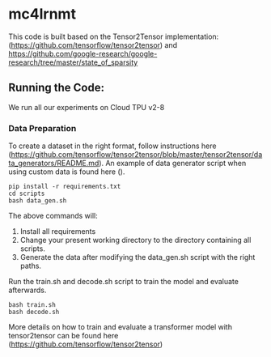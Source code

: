 # mc4lrnmt

This code is built based on the Tensor2Tensor implementation: (https://github.com/tensorflow/tensor2tensor) and https://github.com/google-research/google-research/tree/master/state_of_sparsity

## Running the Code:
We run all our experiments on Cloud TPU v2-8


### Data Preparation

To create a dataset in the right format, follow instructions here (https://github.com/tensorflow/tensor2tensor/blob/master/tensor2tensor/data_generators/README.md). An example of data generator script when using custom data is found here (). 

```
pip install -r requirements.txt
cd scripts 
bash data_gen.sh
```

The above commands will:
1. Install all requirements
2. Change your present working directory to the directory containing all scripts.
3. Generate the data after modifying the data_gen.sh script with the right paths. 


Run the train.sh and decode.sh script to train the model and evaluate afterwards. 

```
bash train.sh
bash decode.sh
```

More details on how to train and evaluate a transformer model with tensor2tensor can be found here (https://github.com/tensorflow/tensor2tensor)
